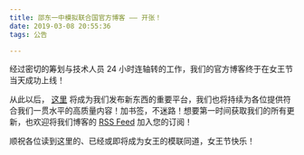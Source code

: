 ```yaml
---
title: 邵东一中模拟联合国官方博客 —— 开张！
date: 2019-03-08 20:55:36
tags: 公告

---
```


经过密切的筹划与技术人员 24 小时连轴转的工作，我们的官方博客终于在女王节当天成功上线！
<!-- more -->
从此以后， [这里](/blog/) 将成为我们发布新东西的重要平台，我们也将持续为各位提供符合我们一贯水平的高质量内容！加书签，不迷路！想要第一时间获取我们的所有更新，也欢迎将我们博客的 [RSS Feed](/atom.xml) 加入您的订阅！

顺祝各位读到这里的、已经或即将成为女王的模联同道，女王节快乐！